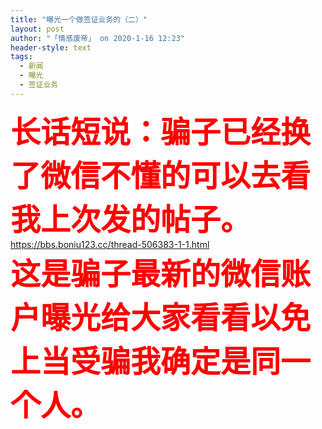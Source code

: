 ```yaml
---
title: "曝光一个做签证业务的（二）"
layout: post
author: "「情感废帝」 on 2020-1-16 12:23"
header-style: text
tags:
  - 新闻
  - 曝光
  - 签证业务
---
```


<head></head>
<body>
 <strong><font size="7"><font color="#ff0000">长话短说：骗子已经换了微信不懂的可以去看我上次发的帖子。 </font></font></strong>
 <a href="https://bbs.boniu123.cc/thread-506383-1-1.html" target="_blank">https://bbs.boniu123.cc/thread-506383-1-1.html</a>
 <br> 
 <strong><font size="7"><font color="#ff0000">这是骗子最新的微信账户曝光给大家看看以免上当受骗我确定是同一个人。</font></font></strong>
 <br>
</body>



